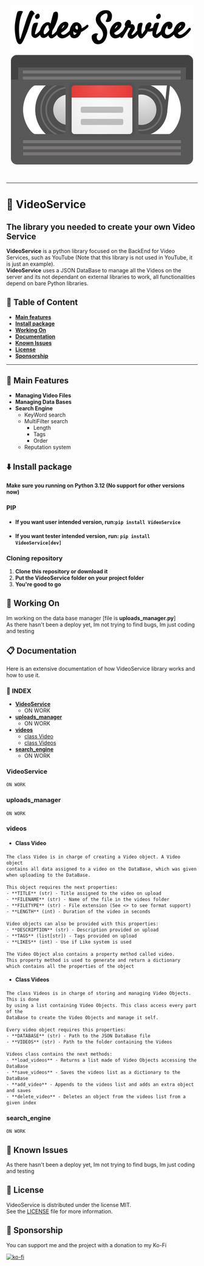 <p align="center">
    <img src="assets/logo.png">
</p>
<br>

---

# :vhs: **VideoService**

## **The library you needed to create your own Video Service**
**VideoService** is a python library focused on the BackEnd for Video Services, such as YouTube (Note that this library is not used in YouTube, it is just an example). <br>
**VideoService** uses a JSON DataBase to manage all the Videos on the server and its not dependant on external libraries to work, all functionalities depend on bare Python libraries.

## :bookmark_tabs: **Table of Content**
- [**Main features**](#blue_heart-main-features)
- [**Install package**](#arrow_down-install-package)
- [**Working On**](#memo-working-on)
- [**Documentation**](#clipboard-documentation)
- [**Known Issues**](#open_file_folder-known-issues)
- [**License**](#scroll-license)
- [**Sponsorship**](#money_with_wings-sponsorship)

---

## :blue_heart: Main Features
- **Managing Video Files**
- **Managing Data Bases**
- **Search Engine**
    - KeyWord search
    - MultiFilter search
        - Length
        - Tags
        - Order
    - Reputation system

## :arrow_down: Install package

#### Make sure you running on Python 3.12 (No support for other versions now)

### PIP
- #### **If you want user intended version, run:**`pip install VideoService`
- #### **If you want tester intended version, run:** `pip install VideoService[dev]`

### Cloning repository
1. **Clone this repository or download it**
2. **Put the VideoService folder on your project folder**
3. **You're good to go**

## :memo: Working On
Im working on the data base manager [file is **uploads_manager.py**]<br>
As there hasn't been a deploy yet, Im not trying to find bugs, Im just coding and testing

## :clipboard: Documentation
Here is an extensive documentation of how VideoService library works and how to use it.

### :bookmark_tabs: **INDEX**
- [**VideoService**](#videoservice)
    - ON WORK
- [**uploads_manager**](#uploads_manager)
    - ON WORK
- [**videos**](#videos)
    - [class Video](#class-video)
    - [class Videos](#class-videos)
- [**search_engine**](#search_engine)
    - ON WORK

### **VideoService**
```
ON WORK
```

### **uploads_manager**
```
ON WORK
```

### **videos**

- #### **Class Video**
```
The class Video is in charge of creating a Video object. A Video object
contains all data assigned to a video on the DataBase, which was given
when uploading to the DataBase.

This object requires the next properties:
- **TITLE** (str) - Title assigned to the video on upload
- **FILENAME** (str) - Name of the file in the videos folder
- **FILETYPE** (str) - File extension (See <> to see format support)
- **LENGTH** (int) - Duration of the video in seconds

Video objects can also be provided with this properties:
- **DESCRIPTION** (str) - Description provided on upload
- **TAGS** (list[str]) - Tags provided on upload
- **LIKES** (int) - Use if Like system is used

The Video Object also contains a property method called video.
This property method is used to generate and return a dictionary
which contains all the properties of the object
```

- #### **Class Videos**
```
The class Videos is in charge of storing and managing Video Objects. This is done
by using a list containing Video Objects. This class access every part of the
DataBase to create the Video Objects and manage it self.

Every video object requires this properties:
- **DATABASE** (str) - Path to the JSON DataBase file
- **VIDEOS** (str) - Path to the folder containing the Videos

Videos class contains the next methods:
- **load_videos** - Returns a list made of Video Objects accessing the DataBase
- **save_videos** - Saves the videos list as a dictionary to the DataBase
- **add_video** - Appends to the videos list and adds an extra object and saves
- **delete_video** - Deletes an object from the videos list from a given index
```

### **search_engine**
```
ON WORK
```

## :open_file_folder: Known Issues
As there hasn't been a deploy yet, Im not trying to find bugs, Im just coding and testing

## :scroll: License
VideoService is distributed under the license MIT.<br>
See the [LICENSE](LICENSE) file for more information.

## :money_with_wings: Sponsorship
You can support me and the project with a donation to my Ko-Fi<br>

[![ko-fi](https://ko-fi.com/img/githubbutton_sm.svg)](https://ko-fi.com/H2H4TBMEZ)
